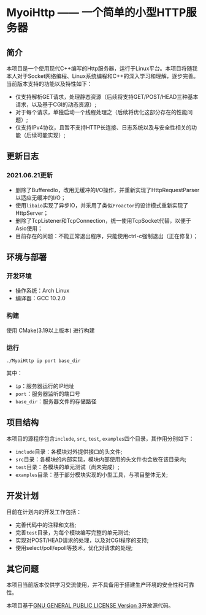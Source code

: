 # MyoiHttp —— 一个简单的小型HTTP服务器

## 简介

本项目是一个使用现代C++编写的Http服务器，运行于Linux平台。本项目将随我本人对于Socket网络编程、Linux系统编程和C++的深入学习和理解，逐步完善。当前版本支持的功能以及特性如下：

* 仅支持解析GET请求，处理静态资源（后续将支持GET/POST/HEAD三种基本请求，以及基于CGI的动态资源）;
* 对于每个请求，单独启动一个线程处理之（后续将优化这部分存在的性能问题）;
* 仅支持IPv4协议，且暂不支持HTTP长连接、日志系统以及与安全性相关的功能（后续可能实现）;

## 更新日志

### 2021.06.21更新

* 删除了BufferedIo，改用无缓冲的I/O操作，并重新实现了HttpRequestParser以适应无缓冲的I/O；
* 使用`libaio`实现了异步IO，并采用了类似`Proactor`的设计模式重新实现了HttpServer；
* 删除了TcpListener和TcpConnection，统一使用TcpSocket代替，以便于Asio使用；
* 目前存在的问题：不能正常退出程序，只能使用ctrl-c强制退出（正在修复）；

## 环境与部署

### 开发环境

* 操作系统：Arch Linux
* 编译器：GCC 10.2.0

### 构建

使用 CMake(3.19以上版本) 进行构建

### 运行

```
./MyoiHttp ip port base_dir
```

其中：

* `ip`：服务器运行的IP地址
* `port`：服务器监听的端口号
* `base_dir`：服务器文件的存储路径

## 项目结构

本项目的源程序包含`include`, `src`, `test`, `examples`四个目录，其作用分别如下：

* `include`目录：各模块对外提供接口的头文件;
* `src`目录：各模块的内部实现，模块内部使用的头文件也会放在该目录内;
* `test`目录：各模块的单元测试（尚未完成）;
* `examples`目录：基于部分模块实现的小型工具，与项目整体无关;

## 开发计划

目前在计划内的开发工作包括：

* 完善代码中的注释和文档;
* 完善`test`目录，为每个模块编写完整的单元测试;
* 实现对POST/HEAD请求的处理，以及对CGI程序的支持;
* 使用select/poll/epoll等技术，优化对请求的处理;

## 其它问题

本项目当前版本仅供学习交流使用，并不具备用于搭建生产环境的安全性和可靠性。

本项目基于[GNU GENERAL PUBLIC LICENSE Version 3](./LICENSE)开放源代码。